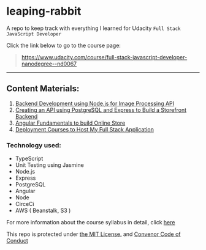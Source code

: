 # leaping-rabbit

A repo to keep track with everything I learned for Udacity `Full Stack JavaScript Developer`

Click the link below to go to the course page:
> https://www.udacity.com/course/full-stack-javascript-developer-nanodegree--nd0067

---

## Content Materials:

1. [Backend Development using Node.js for Image Processing API]()
2. [Creating an API using PostgreSQL and Express to Build a Storefront Backend]()
3. [Angular Fundamentals to build Online Store]()
4. [Deployment Courses to Host My Full Stack Application]()

### Technology used:

- TypeScript
- Unit Testing using Jasmine
- Node.js
- Express
- PostgreSQL
- Angular
- Node
- CirceCi
- AWS ( Beanstalk, S3 )

For more information about the course syllabus in detail, click [here](https://d20vrrgs8k4bvw.cloudfront.net/documents/en-US/Full+Stack+JavaScript+Developer+Nanodegree+Program+Syllabus.pdf)

This repo is protected under [the MIT License.](https://github.com/rickyfelix19/leaping-rabbit/blob/main/LICENSE) and [Convenor Code of Conduct](https://github.com/rickyfelix19/leaping-rabbit/blob/main/CODE_OF_CONDUCT.md)
